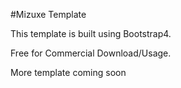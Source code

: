#Mizuxe Template

This template is built using Bootstrap4.

Free for Commercial Download/Usage.

More template coming soon 

